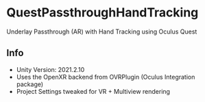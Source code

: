 # QuestPassthroughHandTracking
Underlay Passthrough (AR) with Hand Tracking using Oculus Quest

## Info
- Unity Version: 2021.2.10
- Uses the OpenXR backend from OVRPlugin (Oculus Integration package)
- Project Settings tweaked for VR + Multiview rendering